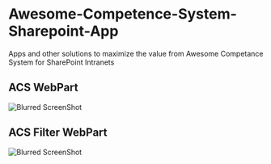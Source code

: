 Awesome-Competence-System-Sharepoint-App
========================================

Apps and other solutions to maximize the value from Awesome Competance System for SharePoint Intranets

ACS WebPart
-----------
![Blurred ScreenShot](https://raw.github.com/altran/ACS-SharepointComponents/master/ACS_in_Sharepoint_blurred.png)

ACS Filter WebPart
------------------
![Blurred ScreenShot](https://raw.github.com/altran/Awesome-Competence-System-Sharepoint-App/master/acs_filter_webpart_blurred.jpg)